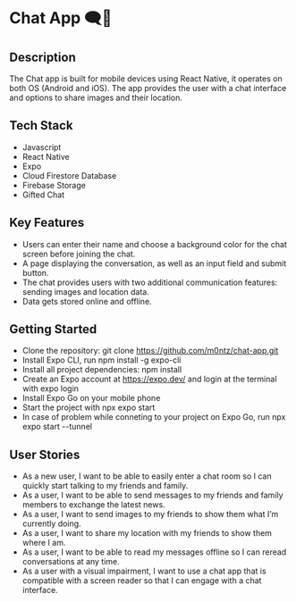 # Chat App 🗨️📱

## Description

The Chat app is built for mobile devices using React Native, it operates on both OS (Android and iOS). The app provides the user with a chat interface and options to share images and their location.

## Tech Stack

- Javascript
- React Native
- Expo
- Cloud Firestore Database
- Firebase Storage
- Gifted Chat

## Key Features

- Users can enter their name and choose a background color for the chat screen
  before joining the chat.
- A page displaying the conversation, as well as an input field and submit button.
- The chat provides users with two additional communication features: sending images
  and location data.
- Data gets stored online and offline.

## Getting Started

- Clone the repository: git clone https://github.com/m0ntz/chat-app.git
- Install Expo CLI, run npm install -g expo-cli
- Install all project dependencies: npm install
- Create an Expo account at https://expo.dev/ and login at the terminal with expo login
- Install Expo Go on your mobile phone
- Start the project with npx expo start
- In case of problem while conneting to your project on Expo Go, run npx expo start --tunnel

## User Stories

- As a new user, I want to be able to easily enter a chat room so I can quickly start talking to my
  friends and family.
- As a user, I want to be able to send messages to my friends and family members to exchange
  the latest news.
- As a user, I want to send images to my friends to show them what I’m currently doing.
- As a user, I want to share my location with my friends to show them where I am.
- As a user, I want to be able to read my messages offline so I can reread conversations at any
  time.
- As a user with a visual impairment, I want to use a chat app that is compatible with a screen
  reader so that I can engage with a chat interface.
